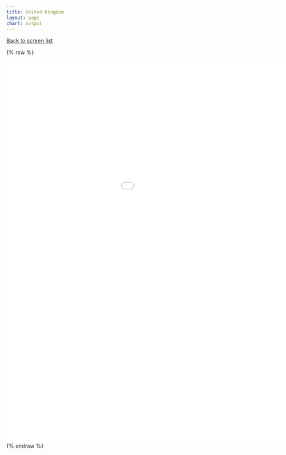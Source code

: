 ```yaml
---
title: United Kingdom
layout: page
chart: output
---
```


[Back to screen list](../bond_screen.html)

{% raw %}
<iframe src="/charts/renders/united_kingdom.html"
    style="max-width = 100%; max-height = 100%"
    sandbox="allow-same-origin allow-scripts"
    width="1200"
    height="1000"
    scrolling="no"
    seamless="seamless"
    frameborder="0">
</iframe>
{% endraw %}
